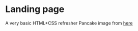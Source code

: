# Landing page
A very basic HTML+CSS refresher
Pancake image from [here](https://www.pexels.com/photo/pancake-with-sliced-strawberry-376464/)
